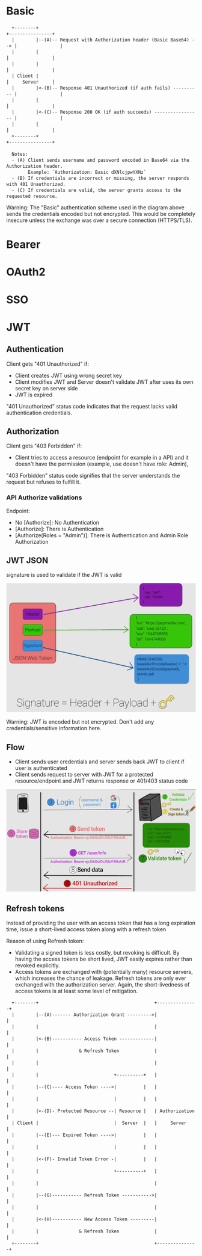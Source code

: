 # Basic

```
  +--------+                                                             +----------------+
  |        |--(A)-- Request with Authorization header (Basic Base64) --> |                |
  |        |                                                             |                |
  |        |                                                             |                |
  | Client |                                                             |     Server     |
  |        |<-(B)-- Response 401 Unauthorized (if auth fails) ---------- |                |
  |        |                                                             |                |
  |        |<-(C)-- Response 200 OK (if auth succeeds) ----------------- |                |
  |        |                                                             |                |
  +--------+                                                             +----------------+

  Notes:
  - (A) Client sends username and password encoded in Base64 via the Authorization header.
        Example: `Authorization: Basic dXNlcjpwYXNz`
  - (B) If credentials are incorrect or missing, the server responds with 401 Unauthorized.
  - (C) If credentials are valid, the server grants access to the requested resource.
```

Warning: The "Basic" authentication scheme used in the diagram above sends the credentials encoded but not encrypted. This would be completely insecure unless the exchange was over a secure connection (HTTPS/TLS).

# Bearer

# OAuth2

# SSO

# JWT

## Authentication

Client gets "401 Unauthorized" if:

* Client creates JWT using wrong secret key
* Client modifies JWT and Server doesn't validate JWT after uses its own secret key on server side
* JWT is expired

"401 Unauthorized" status code indicates that the request lacks valid authentication credentials. 

## Authorization

Client gets "403 Forbidden" if:

* Client tries to access a resource (endpoint for example in a API) and it doesn't have the permission (example, use doesn't have role: Admin), 

"403 Forbidden" status code signifies that the server understands the request but refuses to fulfill it.

### API Authorize validations

Endpoint:

* No [Authorize]: No Authentication
* [Authorize]: There is Authentication
* [Authorize(Roles = "Admin")]: There is Authentication and Admin Role Authorization

## JWT JSON

signature is used to validate if the JWT is valid

![JWT](./image-1.png)

Warning: JWT is encoded but not encrypted. Don't add any credentials/sensitive information here.

## Flow

* Client sends user credentials and server sends back JWT to client if user is authenticated
* Client sends request to server with JWT for a protected resource/endpoint and JWT returns response or 401/403 status code

![JWT flow](./image-2.png)

## Refresh tokens 

Instead of providing the user with an access token that has a long expiration time, issue a short-lived access token along with a refresh token

Reason of using Refresh token: 
* Validating a signed token is less costly, but revoking is difficult. By having the access tokens be short lived, JWT easily expires rather than revoked explicitly.
* Access tokens are exchanged with (potentially many) resource servers, which increases the chance of leakage. Refresh tokens are only ever exchanged with the authorization server. Again, the short-livedness of access tokens is at least some level of mitigation.

```
  +--------+                                           +---------------+
  |        |--(A)------- Authorization Grant --------->|               |
  |        |                                           |               |
  |        |<-(B)----------- Access Token -------------|               |
  |        |               & Refresh Token             |               |
  |        |                                           |               |
  |        |                            +----------+   |               |
  |        |--(C)---- Access Token ---->|          |   |               |
  |        |                            |          |   |               |
  |        |<-(D)- Protected Resource --| Resource |   | Authorization |
  | Client |                            |  Server  |   |     Server    |
  |        |--(E)--- Expired Token ---->|          |   |               |
  |        |                            |          |   |               |
  |        |<-(F)- Invalid Token Error -|          |   |               |
  |        |                            +----------+   |               |
  |        |                                           |               |
  |        |--(G)----------- Refresh Token ----------->|               |
  |        |                                           |               |
  |        |<-(H)----------- New Access Token ---------|               |
  |        |               & Refresh Token             |               |
  +--------+                                           +---------------+
  ```